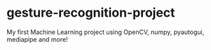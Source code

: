 # gesture-recognition-project
My first Machine Learning project using OpenCV, numpy, pyautogui, mediapipe and more!
